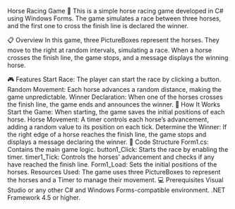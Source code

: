 Horse Racing Game 🏇
This is a simple horse racing game developed in C# using Windows Forms. The game simulates a race between three horses, and the first one to cross the finish line is declared the winner.

📋 Overview
In this game, three PictureBoxes represent the horses. They move to the right at random intervals, simulating a race. When a horse crosses the finish line, the game stops, and a message displays the winning horse.

🎮 Features
Start Race: The player can start the race by clicking a button.
Random Movement: Each horse advances a random distance, making the game unpredictable.
Winner Declaration: When one of the horses crosses the finish line, the game ends and announces the winner.
🚀 How It Works
Start the Game: When starting, the game saves the initial positions of each horse.
Horse Movement: A timer controls each horse’s advancement, adding a random value to its position on each tick.
Determine the Winner: If the right edge of a horse reaches the finish line, the game stops and displays a message declaring the winner.
📂 Code Structure
Form1.cs: Contains the main game logic.
button1_Click: Starts the race by enabling the timer.
timer1_Tick: Controls the horses’ advancement and checks if any have reached the finish line.
Form1_Load: Sets the initial positions of the horses.
Resources Used: The game uses three PictureBoxes to represent the horses and a Timer to manage their movement.
💻 Prerequisites
Visual Studio or any other C# and Windows Forms-compatible environment.
.NET Framework 4.5 or higher.
